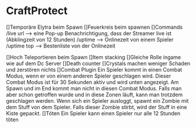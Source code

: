 # CraftProtect
[]Temporäre Elytra beim Spawn
[]Feuerkreis beim spawnen
[]Commands
  /live url —> eine Pop-up Benachrichtigung, dass der Streamer live ist (Abklingzeit von 12 Stunden)
  /uptime —> Onlinezeit von einem Spieler
  /uptime top —> Bestenliste von der Onlinezeit

[]Hoch Teleportieren beim Spawn
[]Item stacking
[]Gleiche Rolle ingame wie auf dem Dc Server
[]Death counter
[]Crystals machen weniger Schaden und zerstören nichts
[]Combat Plugin
   Ein Spieler kommt in einen Combat Modus, wenn er von einem anderen Spieler geschlagen wird.
   Dieser Combat Modus ist für 30 Sekunden aktiv und wird unten angezeigt. 
   Am Spawn und im End kommt man nicht in diesen Combat Modus.
   Falls man aber schon getroffen wurde und in diese Zonen läuft, kann man trotzdem geschlagen werden.
   Wenn sich ein Spieler ausloggt, spawnt ein Zombie mit dem Stuff von dem Spieler. Falls dieser Zombie stirbt, wird der Stuff in eine Kiste gepackt.
[]Töten
  Ein Spieler kann einen Spieler nur alle 12 Stunden töten
